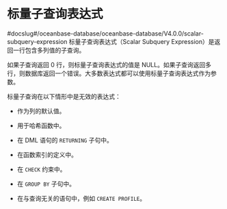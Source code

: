 标量子查询表达式 
=============================
#docslug#/oceanbase-database/oceanbase-database/V4.0.0/scalar-subquery-expression
标量子查询表达式（Scalar Subquery Expression）是返回一行包含多列值的子查询。

如果子查询返回 0 行，则标量子查询表达式的值是 NULL。如果子查询返回多行，则数据库返回一个错误。大多数表达式都可以使用标量子查询表达式作为参数。

标量子查询在以下情形中是无效的表达式：

* 作为列的默认值。

  

* 用于哈希函数中。

  

* 在 DML 语句的 `RETURNING` 子句中。

  

* 在函数索引的定义中。

  

* 在 `CHECK` 约束中。

  

* 在 `GROUP BY` 子句中。

  

* 在与查询无关的语句中，例如 `CREATE PROFILE`。

  



